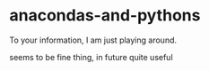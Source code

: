 # anacondas-and-pythons

To your information, I am just playing around.

seems to be fine thing, in future quite useful
